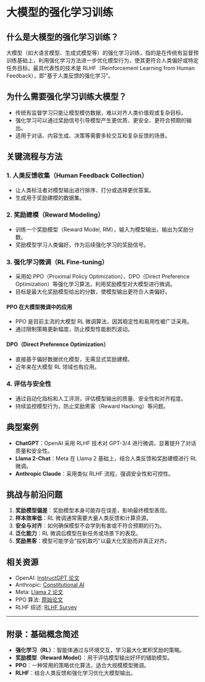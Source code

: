 # 大模型的强化学习训练

## 什么是大模型的强化学习训练？

大模型（如大语言模型、生成式模型等）的强化学习训练，指的是在传统有监督预训练基础上，利用强化学习方法进一步优化模型行为，使其更符合人类偏好或特定任务目标。最具代表性的技术是 RLHF（Reinforcement Learning from Human Feedback），即"基于人类反馈的强化学习"。

## 为什么需要强化学习训练大模型？

- 传统有监督学习只能让模型模仿数据，难以对齐人类价值观或复杂目标。
- 强化学习可以通过奖励信号引导模型产生更优质、更安全、更符合预期的输出。
- 适用于对话、内容生成、决策等需要多轮交互和复杂反馈的场景。

## 关键流程与方法

### 1. 人类反馈收集（Human Feedback Collection）
- 让人类标注者对模型输出进行排序、打分或选择更优答案。
- 生成用于奖励建模的数据集。

### 2. 奖励建模（Reward Modeling）
- 训练一个奖励模型（Reward Model, RM），输入为模型输出，输出为奖励分数。
- 奖励模型学习人类偏好，作为后续强化学习的奖励信号。

### 3. 强化学习微调（RL Fine-tuning）
- 采用如 PPO（Proximal Policy Optimization）、DPO（Direct Preference Optimization）等强化学习算法，利用奖励模型对大模型进行微调。
- 目标是最大化奖励模型给出的分数，使模型输出更符合人类偏好。

#### PPO 在大模型微调中的应用
- PPO 是目前主流的大模型 RL 微调算法，因其稳定性和易用性被广泛采用。
- 通过限制策略更新幅度，防止模型性能剧烈波动。

#### DPO（Direct Preference Optimization）
- 直接基于偏好数据优化模型，无需显式奖励建模。
- 近年来在大模型 RL 领域也有应用。

### 4. 评估与安全性
- 通过自动化指标和人工评测，评估模型输出的质量、安全性和对齐程度。
- 持续监控模型行为，防止奖励黑客（Reward Hacking）等问题。

## 典型案例

- **ChatGPT**：OpenAI 采用 RLHF 技术对 GPT-3/4 进行微调，显著提升了对话质量和安全性。
- **Llama 2-Chat**：Meta 在 Llama 2 基础上，结合人类反馈和奖励建模进行 RL 微调。
- **Anthropic Claude**：采用类似 RLHF 流程，强调安全性和可控性。

## 挑战与前沿问题

1. **奖励模型偏差**：奖励模型本身可能存在误差，影响最终模型表现。
2. **样本效率低**：RL 微调通常需要大量人类反馈和计算资源。
3. **安全与对齐**：如何确保模型不会学到有害或不符合预期的行为。
4. **泛化能力**：RL 微调后模型在新任务或场景下的表现。
5. **奖励黑客**：模型可能学会"投机取巧"以最大化奖励而非真正对齐。

## 相关资源

- OpenAI: [InstructGPT 论文](https://arxiv.org/abs/2203.02155)
- Anthropic: [Constitutional AI](https://www.anthropic.com/index/constitutional-ai)
- Meta: [Llama 2 论文](https://ai.meta.com/llama/)
- PPO 算法: [原始论文](https://arxiv.org/abs/1707.06347)
- RLHF 综述: [RLHF Survey](https://arxiv.org/abs/2306.17107)

---

## 附录：基础概念简述

- **强化学习（RL）**：智能体通过与环境交互，学习最大化累积奖励的策略。
- **奖励模型（Reward Model）**：用于评估模型输出好坏的辅助模型。
- **PPO**：一种常用的策略优化算法，适合大规模模型微调。
- **RLHF**：结合人类反馈和强化学习优化大模型输出。
